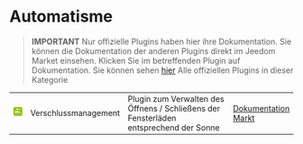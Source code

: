 
# Automatisme


>**IMPORTANT**
>Nur offizielle Plugins haben hier ihre Dokumentation. Sie können die Dokumentation der anderen Plugins direkt im Jeedom Market einsehen. Klicken Sie im betreffenden Plugin auf Dokumentation.
>Sie können sehen [hier](https://market.jeedom.com/index.php?v=d&p=market&type=plugin&categorie=automatisation) Alle offiziellen Plugins in dieser Kategorie


| | | | |
|--- | --- | --- | ---|
|<img src="sunshutter/sunshutter_icon.png" class="pluginLogo" width="100" />|Verschlussmanagement|Plugin zum Verwalten des Öffnens / Schließens der Fensterläden entsprechend der Sonne|[Dokumentation](sunshutter/index.md)<br/>[Markt](https://market.jeedom.com/index.php?v=d&p=market_display&id=3793)|
